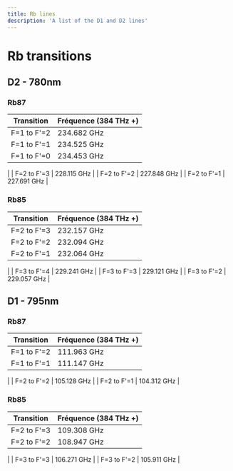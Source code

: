 ```yaml
---
title: Rb lines
description: 'A list of the D1 and D2 lines'
---
```


# Rb transitions

## D2 - 780nm

### Rb87
| Transition    | Fréquence (384 THz +)|
|---------------|----------------------|
| F=1 to F'=2   |   234.682 GHz        |
| F=1 to F'=1   |   234.525 GHz        |
| F=1 to F'=0   |   234.453 GHz        |
|
| F=2 to F'=3   |   228.115 GHz        |
| F=2 to F'=2   |   227.848 GHz        |
| F=2 to F'=1   |   227.691 GHz        |

### Rb85
| Transition    | Fréquence (384 THz +)|
|---------------|----------------------|
| F=2 to F'=3   |   232.157 GHz        |
| F=2 to F'=2   |   232.094 GHz        |
| F=2 to F'=1   |   232.064 GHz        |
|
| F=3 to F'=4   |   229.241 GHz        |
| F=3 to F'=3   |   229.121 GHz        |
| F=3 to F'=2   |   229.057 GHz        |

## D1 - 795nm

### Rb87
| Transition    | Fréquence (384 THz +)|
|---------------|----------------------|
| F=1 to F'=2   |   111.963 GHz        |
| F=1 to F'=1   |   111.147 GHz        |
|
| F=2 to F'=2   |   105.128 GHz        |
| F=2 to F'=1   |   104.312 GHz        |

### Rb85
| Transition    | Fréquence (384 THz +)|
|---------------|----------------------|
| F=2 to F'=3   |   109.308 GHz        |
| F=2 to F'=2   |   108.947 GHz        |
|
| F=3 to F'=3   |   106.271 GHz        |
| F=3 to F'=2   |   105.911 GHz        |
